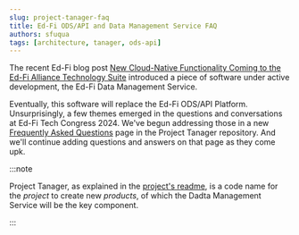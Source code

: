 ```yaml
---
slug: project-tanager-faq
title: Ed-Fi ODS/API and Data Management Service FAQ
authors: sfuqua
tags: [architecture, tanager, ods-api]
---
```


The recent Ed-Fi blog post
[New Cloud-Native Functionality Coming to the Ed-Fi Alliance Technology Suite](https://www.ed-fi.org/blog/cloud-native-ed-fi-technology/)
introduced a piece of software under active development, the Ed-Fi Data
Management Service.

Eventually, this software will replace the Ed-Fi ODS/API Platform.
Unsurprisingly, a few themes emerged in the questions and conversations at Ed-Fi
Tech Congress 2024. We've begun addressing those in a new
[Frequently Asked Questions](https://github.com/Ed-Fi-Alliance-OSS/Project-Tanager/blob/main/FAQ.md)
page in the Project Tanager repository. And we'll continue adding questions and
answers on that page as they come upk.

:::note

Project Tanager, as explained in the
[project's readme](https://github.com/Ed-Fi-Alliance-OSS/Project-Tanager/blob/main),
is a code name for the _project_ to create new _products_, of which the Dadta
Management Service will be the key component.

:::
